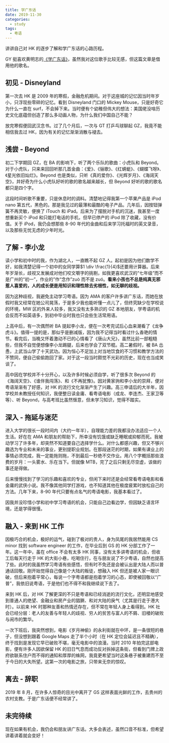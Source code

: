 ```yaml
---
title: 学广东话
date: 2019-11-30
categories:
  - study
tags:
  - 粤语
---
```


讲讲自己对 HK 的逐步了解和学广东话的心路历程。

<!-- more -->

GY 挺喜欢黄明志的[《学广东话》](https://youtu.be/jxA4xQbDcyE)，虽然我对这位歌手比较无感，但这篇文章是借用他的歌名。

## 初见 - Disneyland

第一次去 HK 是 2009 年的寒假，金融危机期间。对于这座城的记忆因当时年岁小，只浮现些零碎的记忆。看到 Disneyland 门口的 Mickey Mouse，只是好奇它为什么一直在 surf，不会掉下来。当时便有个幼稚但伟大的想法：美国佬没啥历史文化底蕴但创造了那么多动画人物，为什么我们中国自己不能？

放完寒假便回武汉念书。过了几个月后，一次与 GT 打乒乓球聊起 GZ，我竟不能相信我去过 HK，因为有关的记忆渐渐消散与褪去。

## 浅尝 - Beyond

初二下学期回 GZ，在 BA 的影响下，听了两个乐队的歌曲：小虎队和 Beyond。对于小虎队，只来来回回听那几首金曲：《爱》、《骊歌》、《红蜻蜓》、《蝴蝶飞呀》、《星光依旧灿烂》。Beyond 也是类似，只听《真的爱你》、《光辉岁月》、《海阔天空》，并好奇为什么小虎队好听的歌的歌名越来越长，但 Beyond 好听的歌的歌名都只是四个字。

这段时间听歌不重要，只是休息时的调料。清楚地记得我第一个苹果产品是 iPod nano 第五代，黑色的。那是我见过的最薄和最酷的电子产品。几年后，因按钮弹簧不再灵敏，便换了 iTouch 和 iPad。后来为了摆脱对手机的沉迷，我甚至一度想重新买个 iPod 和只能打电话的手机，但早已停产的 iPod 除了收藏，没有价值。关于 iPod，我仍会想那些 8-90 年代的金曲和后来学习托福时的英文录音，以及那些无忧无虑的少年时光。

## 了解 - 李小龙

读小学和初中时的我，作为湖北人，一直瞧不起 GZ 人。起初是因为他们数学不好，如我清楚记得一个初中的女同学算$1 \div \frac{1}{4}$还要用计算器。后来年岁渐长，歧视又发展成对他们咬文嚼字的挑剔，如我更喜欢武汉的“七年级”而不是广州的“初一”，作业的”作“念作”zuò 而不是 zuó。**看来小孩也不总是纯真无邪惹人喜爱的，人的成长便是用知识和理性除去劣根性，如无聊的歧视。**

因为这种歧视，我避免主动学习粤语。因为 AMA 的客户许多讲广东话，而她在放假时我又经常在她公司晃荡，于是多少我也能听懂一点儿了，但终究缺少在学校说的环境，MW 区的外来人较多，我又没有太多熟识的 GZ 本地朋友，学粤语的机会反而不如英语多，到初中毕业时我也只会些生活常用语。

上高中后，有一次偶然听 BA 提起李小龙，便在一次考完试后心血来潮看了《龙争虎斗》。值得一提的是，那似乎是删减版，因为我不记得当时看过什么香艳的情节。看完后，当晚又怀着激动不已的心情看了《唐山大兄》，虽然比前一部粗糙些，但我不自觉便想像李小龙踢腿，后来也学会了双节棍。高二暑假时，被 BA 怂恿，上武当山学了十天武功。因为恒心不足加上对当地饮食的不习惯和教学方法的不赞同，便自己偷偷跑回了家。对于这一段当时颇觉不光彩的历史，现在也当成笑谈了。

高中因在学校并不十分开心，以及许多时候必须自学，听了很多次 Beyond 的《海阔天空》、《谁伴我闯荡》、和《不再犹豫》。因对黄家驹和李小龙的崇拜，便对粤语渐渐有了好感，对 HK 的流行文化渐渐产生了兴趣。高三申请后的大半年，因学校并未教授任何知识，我便整日读金庸、看粤语电影（成龙、李连杰、王家卫等等）、听 Beyond，与高考班比虽然惬意，但未学习知识，觉得不踏实。

## 深入 - 拖延与迷茫

进入大学的很长一段时间内（大约一年半），自理能力差的我都没办法适应一个人生活。好在在 AMA 和朋友的帮助下，所幸没有饥饿或缺乏睡眠或抑郁而死。我被动学习了许多年，却突然不知道要自己选择学什么。对什么都感兴趣，但又不够兴趣选为专业和未来的事业，更别提职业规划。在那段迷茫的时期，如果有课业上的事情必须完成，我一定能拖则拖，不到最后一秒绝不交作业。用八个字概括那些浪费的岁月：一头雾水、乐在当下。但就像 MTB，完了之后只剩无尽空虚，该做的事还是得做。

后来慢慢找到了学习的乐趣和喜欢的专业，但闲下来时还是会经常看粤语电影和看金庸的武侠小说。我不像其他同学打游戏，也不知道其他在极度疲累时放松自己的方法。几年下来，8-90 年代只要有点名气的粤语电影，我基本看过了。

因我并没珍惜小学和初中学习粤语的机会，只能自己边看边学，但因缺乏语言环境，还是学得很慢。

## 融入 - 来到 HK 工作

因极巧合的机会，极好的运气，碰到了极对的贵人，身为凤尾的我居然能用 CS minor 找到 software engineer 的工作，在毕业后到 GS 的 HK 分部工作了一年。这一年中，虽在 office 不会有太多 HK 同事，没有太多讲粤语的机会，但收工后每天行走于 HK 的大街小巷，吃喝住行，在与朋友说了不少粤语，自然也提高了些。此时的我虽然学习粤语有些感悟，但有时不免还是会被认出是大陆人而以普通话回敬。刚开始觉得自己像是个大陆的叛徒，想融入 HK 但还是被人家一眼识破，但后来抱着平常心，每说一个字粤语都是抱着学习的心态，即使被回敬以“广普”，我依旧说粤语，于是他们也不得不和我继续说下去了。

来到 HK 后，对 HK 了解更深的不只是粤语和已经消逝的流行文化，还明显地感受到普通人的绝望、金融业和房产业的猖獗、和对大陆的戾气（尤其是行走于港大时）。以前来 HK 时那种友善和热情还存在，但不常在年轻人身上看得到。HK 社会已经分层：老人的友善与年轻人的歧视、穷人的贫苦与富人的不屑、旧楼的破败与闹市的繁华。

一次下班后，我突然想到，电影《岁月神偷》的永利街就在中环，是一条很短的巷子，但没想到跟着 Google Maps 走了半个小时（在 HK 定位会延迟且不精确），终于找到是发现它早已破败不堪，毫无电影中的浪漫。当时 2010 年拍完这部电影，便有许多人因欲保留 HK 的旧日气息而成功反对拆掉这条街，但看到门牌上政府欲联系住户而不得的通知和厚厚的蛛网，我竟更希望当时这条巷子被重建而不至于今日的大失所望。这第一次的电影之旅，只带来无奈的惊叹。

## 离去 - 辞职

2019 年 8 月，在许多人惊奇的目光中离开了 GS 这样表面光鲜的工作，去贵州的农村支教。于是广东话便不经常讲了。

## 未完待续

现在如果有机会，我仍会和朋友讲广东话。大多会表述，虽然口音不标准，但希望讲着讲着就会变好！
